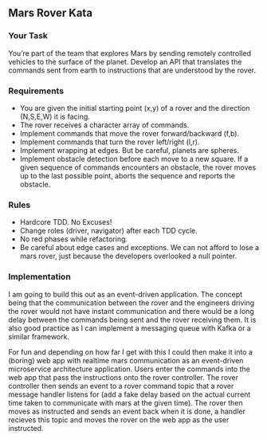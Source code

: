 ## Mars Rover Kata

### Your Task

You’re part of the team that explores Mars by sending remotely controlled vehicles to the surface of the planet. Develop
an API that translates the commands sent from earth to instructions that are understood by the rover.

### Requirements

- You are given the initial starting point (x,y) of a rover and the direction (N,S,E,W) it is facing.
- The rover receives a character array of commands.
- Implement commands that move the rover forward/backward (f,b).
- Implement commands that turn the rover left/right (l,r).
- Implement wrapping at edges. But be careful, planets are spheres.
- Implement obstacle detection before each move to a new square. If a given sequence of commands encounters an obstacle,
  the rover moves up to the last possible point, aborts the sequence and reports the obstacle.

### Rules

- Hardcore TDD. No Excuses!
- Change roles (driver, navigator) after each TDD cycle. 
- No red phases while refactoring. 
- Be careful about edge cases and exceptions. We can not afford to lose a mars rover, just because the developers overlooked a null pointer.


### Implementation
I am going to build this out as an event-driven application. The concept being that the communication between the rover and the engineers driving the rover would not have instant communication and there would be a long delay between the commands being sent and the rover receiving them. It is also good practice as I can implement a messaging queue with Kafka or a similar framework.

For fun and depending on how far I get with this I could then make it into a (boring) web app with realtime mars communication as an event-driven microservice architecture application. Users enter the commands into the web app that pass the instructions onto the rover controller. The rover controller then sends an event to a rover command topic that a rover message handler listens for (add a fake delay based on the actual current time taken to communicate with mars at the given time). The rover then moves as instructed and sends an event back when it is done, a handler recieves this topic and moves the rover on the web app as the user instructed.
